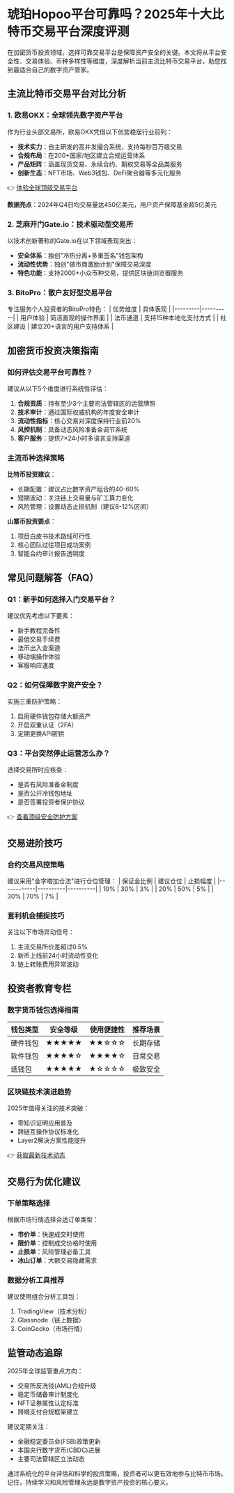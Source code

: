 # 琥珀Hopoo平台可靠吗？2025年十大比特币交易平台深度评测

在加密货币投资领域，选择可靠交易平台是保障资产安全的关键。本文将从平台安全性、交易体验、币种多样性等维度，深度解析当前主流比特币交易平台，助您找到最适合自己的数字资产管家。

## 主流比特币交易平台对比分析

### 1. 欧易OKX：全球领先数字资产平台
作为行业头部交易所，欧易OKX凭借以下优势稳居行业前列：
- **技术实力**：自主研发的高并发撮合系统，支持每秒百万级交易
- **合规布局**：在200+国家/地区建立合规运营体系
- **产品矩阵**：涵盖现货交易、永续合约、期权交易等全品类服务
- **创新生态**：NFT市场、Web3钱包、DeFi聚合器等多元化服务

👉 [体验全球顶级交易平台](https://bit.ly/okx_welcome)

**数据亮点**：2024年Q4日均交易量达450亿美元，用户资产保障基金超5亿美元

### 2. 芝麻开门Gate.io：技术驱动型交易所
以技术创新著称的Gate.io在以下领域表现突出：
- **安全体系**：独创"冷热分离+多重签名"钱包架构
- **流动性优势**：独创"做市商激励计划"保障交易深度
- **特色功能**：支持2000+小众币种交易，提供区块链浏览器服务

### 3. BitoPro：散户友好型交易平台
专注服务个人投资者的BitoPro特色：
| 优势维度 | 具体表现 |
|---------|----------|
| 用户体验 | 简洁直观的操作界面 |
| 法币通道 | 支持15种本地化支付方式 |
| 社区建设 | 建立20+语言的用户支持体系 |

## 加密货币投资决策指南

### 如何评估交易平台可靠性？
建议从以下5个维度进行系统性评估：
1. **合规资质**：持有至少3个主要司法管辖区的运营牌照
2. **技术审计**：通过国际权威机构的年度安全审计
3. **流动性指标**：核心交易对深度保持行业前20%
4. **风控机制**：具备动态风险准备金调节系统
5. **客户服务**：提供7×24小时多语言支持渠道

### 主流币种选择策略
**比特币投资建议**：
- 长期配置：建议占比数字资产组合的40-60%
- 短期波动：关注链上交易量与矿工算力变化
- 风险管理：设置动态止损机制（建议8-12%区间）

**山寨币投资要点**：
1. 项目白皮书技术路线可行性
2. 核心团队过往项目成功案例
3. 智能合约审计报告透明度

## 常见问题解答（FAQ）

### Q1：新手如何选择入门交易平台？
建议优先考虑以下要素：
- 新手教程完备性
- 最低交易手续费
- 法币出入金渠道
- 移动端操作体验
- 客服响应速度

### Q2：如何保障数字资产安全？
实施三重防护策略：
1. 启用硬件钱包存储大额资产
2. 开启双重认证（2FA）
3. 定期更换API密钥

### Q3：平台突然停止运营怎么办？
选择交易所时应核查：
- 是否有风险准备金制度
- 是否公开冷钱包地址
- 是否签署投资者保护协议

👉 [查看顶级安全防护方案](https://bit.ly/okx_welcome)

## 交易进阶技巧

### 合约交易风控策略
建议采用"金字塔加仓法"进行仓位管理：
| 保证金比例 | 建议仓位 | 止损幅度 |
|------------|----------|----------|
| 10%        | 30%      | 3%       |
| 20%        | 50%      | 5%       |
| 30%        | 70%      | 7%       |

### 套利机会捕捉技巧
关注以下市场异动信号：
1. 主流交易所价差超过0.5%
2. 新币上线前24小时流动性变化
3. 链上转账费用异常波动

## 投资者教育专栏

### 数字货币钱包选择指南
| 钱包类型 | 安全等级 | 使用便捷性 | 推荐场景 |
|----------|----------|------------|----------|
| 硬件钱包 | ★★★★★   | ★★☆☆☆     | 长期存储 |
| 软件钱包 | ★★★★☆   | ★★★★☆     | 日常交易 |
| 纸钱包   | ★★★★★   | ★☆☆☆☆     | 极致安全 |

### 区块链技术演进趋势
2025年值得关注的技术突破：
- 零知识证明应用普及
- 跨链互操作协议标准化
- Layer2解决方案性能提升

👉 [获取最新技术动态](https://bit.ly/okx_welcome)

## 交易行为优化建议

### 下单策略选择
根据市场行情选择合适订单类型：
- **市价单**：快速成交时使用
- **限价单**：控制成交价格时使用
- **止损单**：风险管理必备工具
- **冰山订单**：大额交易隐藏需求

### 数据分析工具推荐
建议使用组合分析工具包：
1. TradingView（技术分析）
2. Glassnode（链上数据）
3. CoinGecko（市场行情）

## 监管动态追踪

2025年全球监管重点方向：
- 交易所反洗钱(AML)合规升级
- 稳定币储备审计制度化
- NFT证券属性认定标准
- 跨境支付合规框架建立

建议定期关注：
- 金融稳定委员会(FSB)政策更新
- 本国央行数字货币(CBDC)进展
- 主要司法管辖区立法动态

通过系统化的平台评估和科学的投资策略，投资者可以更有效地参与比特币市场。记住，持续学习和风险管理永远是数字资产投资的核心要义。